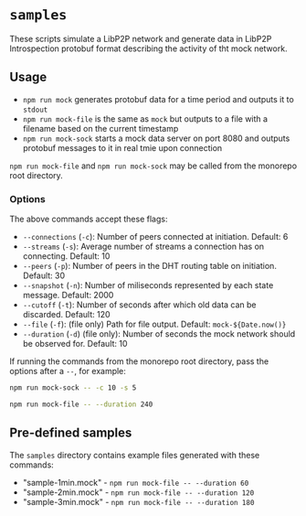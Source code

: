 # `samples`

These scripts simulate a LibP2P network and generate data in LibP2P Introspection protobuf format describing the activity of tht mock network.

## Usage

- `npm run mock` generates protobuf data for a time period and outputs it to `stdout`
- `npm run mock-file` is the same as `mock` but outputs to a file with a filename based on the current timestamp
- `npm run mock-sock` starts a mock data server on port 8080 and outputs protobuf messages to it in real tmie upon connection

`npm run mock-file` and `npm run mock-sock` may be called from the monorepo root directory.

### Options

The above commands accept these flags:

 - `--connections` (`-c`): Number of peers connected at initiation. Default: 6
 - `--streams` (`-s`): Average number of streams a connection has on connecting. Default: 10
 - `--peers` (`-p`): Number of peers in the DHT routing table on initiation. Default: 30
 - `--snapshot` (`-n`): Number of miliseconds represented by each state message. Default: 2000
 - `--cutoff` (`-t`): Number of seconds after which old data can be discarded. Default: 120  
 - `--file` (`-f`): (file only) Path for file output. Default: `mock-${Date.now()}`
 - `--duration` (`-d`) (file only): Number of seconds the mock network should be observed for. Default: 10

If running the commands from the monorepo root directory, pass the options after a `--`, for example:

```sh
npm run mock-sock -- -c 10 -s 5
``` 
```sh
npm run mock-file -- --duration 240
```

## Pre-defined samples

The `samples` directory contains example files generated with these commands:

- "sample-1min.mock" - `npm run mock-file -- --duration 60`
- "sample-2min.mock" - `npm run mock-file -- --duration 120`
- "sample-3min.mock" - `npm run mock-file -- --duration 180`
